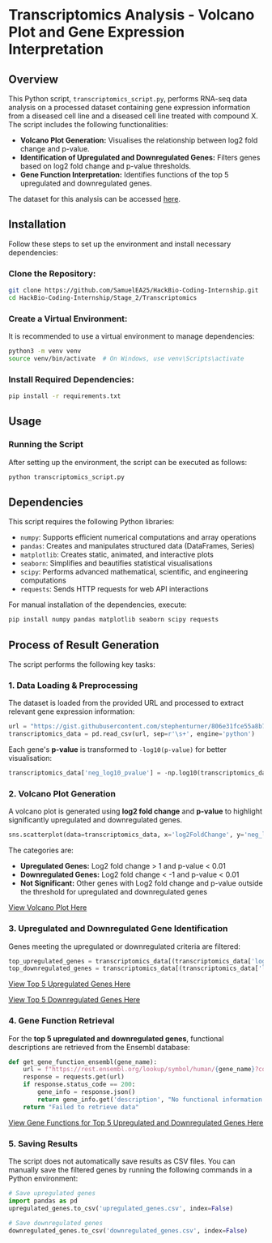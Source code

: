# Transcriptomics Analysis - Volcano Plot and Gene Expression Interpretation

## Overview
This Python script, `transcriptomics_script.py`, performs RNA-seq data analysis on a processed dataset containing gene expression information from a diseased cell line and a diseased cell line treated with compound X. The script includes the following functionalities:

- **Volcano Plot Generation:** Visualises the relationship between log2 fold change and p-value.
- **Identification of Upregulated and Downregulated Genes:** Filters genes based on log2 fold change and p-value thresholds.
- **Gene Function Interpretation:** Identifies functions of the top 5 upregulated and downregulated genes.

The dataset for this analysis can be accessed [here](https://gist.githubusercontent.com/stephenturner/806e31fce55a8b7175af/raw/1a507c4c3f9f1baaa3a69187223ff3d3050628d4/results.txt).

## Installation

Follow these steps to set up the environment and install necessary dependencies:

### Clone the Repository:
```bash
git clone https://github.com/SamuelEA25/HackBio-Coding-Internship.git
cd HackBio-Coding-Internship/Stage_2/Transcriptomics
```

### Create a Virtual Environment:
It is recommended to use a virtual environment to manage dependencies:
```bash
python3 -m venv venv
source venv/bin/activate  # On Windows, use venv\Scripts\activate
```

### Install Required Dependencies:
```bash
pip install -r requirements.txt
```

## Usage

### Running the Script
After setting up the environment, the script can be executed as follows:
```bash
python transcriptomics_script.py
```

## Dependencies
This script requires the following Python libraries:
- `numpy`: Supports efficient numerical computations and array operations
- `pandas`: Creates and manipulates structured data (DataFrames, Series)
- `matplotlib`: Creates static, animated, and interactive plots
- `seaborn`: Simplifies and beautifies statistical visualisations
- `scipy`: Performs advanced mathematical, scientific, and engineering computations
- `requests`: Sends HTTP requests for web API interactions

For manual installation of the dependencies, execute:
```bash
pip install numpy pandas matplotlib seaborn scipy requests
```

## Process of Result Generation
The script performs the following key tasks:

### **1. Data Loading & Preprocessing**
The dataset is loaded from the provided URL and processed to extract relevant gene expression information:
```python
url = "https://gist.githubusercontent.com/stephenturner/806e31fce55a8b7175af/raw/1a507c4c3f9f1baaa3a69187223ff3d3050628d4/results.txt"
transcriptomics_data = pd.read_csv(url, sep=r'\s+', engine='python')
```
Each gene's **p-value** is transformed to `-log10(p-value)` for better visualisation:
```python
transcriptomics_data['neg_log10_pvalue'] = -np.log10(transcriptomics_data['pvalue'])
```

### **2. Volcano Plot Generation**
A volcano plot is generated using **log2 fold change** and **p-value** to highlight significantly upregulated and downregulated genes.
```python
sns.scatterplot(data=transcriptomics_data, x='log2FoldChange', y='neg_log10_pvalue', hue='category', palette=category_colors, edgecolor=None, alpha=0.7)
```
The categories are:
- **Upregulated Genes:** Log2 fold change > 1 and p-value < 0.01
- **Downregulated Genes:** Log2 fold change < -1 and p-value < 0.01
- **Not Significant:** Other genes with Log2 fold change and p-value outside the threshold for upregulated and downregulated genes

[View Volcano Plot Here](https://github.com/SamuelEA25/HackBio-Coding-Internship/blob/main/Stage_2/Transcriptomics/Output/transcriptomics_volcano_plot.png)

### **3. Upregulated and Downregulated Gene Identification**
Genes meeting the upregulated or downregulated criteria are filtered:
```python
top_upregulated_genes = transcriptomics_data[(transcriptomics_data['log2FoldChange'] > 1) & (transcriptomics_data['pvalue'] < 0.01)].nlargest(5, 'log2FoldChange')
top_downregulated_genes = transcriptomics_data[(transcriptomics_data['log2FoldChange'] < -1) & (transcriptomics_data['pvalue'] < 0.01)].nsmallest(5, 'log2FoldChange')
```
[View Top 5 Upregulated Genes Here](https://github.com/SamuelEA25/HackBio-Coding-Internship/blob/main/Stage_2/Transcriptomics/Output/top_upregulated_genes.csv)

[View Top 5 Downregulated Genes Here](https://github.com/SamuelEA25/HackBio-Coding-Internship/blob/main/Stage_2/Transcriptomics/Output/top_downregulated_genes.csv)

### **4. Gene Function Retrieval**
For the **top 5 upregulated and downregulated genes**, functional descriptions are retrieved from the Ensembl database:
```python
def get_gene_function_ensembl(gene_name):
    url = f"https://rest.ensembl.org/lookup/symbol/human/{gene_name}?content-type=application/json"
    response = requests.get(url)
    if response.status_code == 200:
        gene_info = response.json()
        return gene_info.get('description', "No functional information available")
    return "Failed to retrieve data"
```
[View Gene Functions for Top 5 Upregulated and Downregulated Genes Here](https://github.com/SamuelEA25/HackBio-Coding-Internship/blob/main/Stage_2/Transcriptomics/Output/merged_gene_functions.csv)

### **5. Saving Results**
The script does not automatically save results as CSV files. You can manually save the filtered genes by running the following commands in a Python environment:
```python
# Save upregulated genes
import pandas as pd
upregulated_genes.to_csv('upregulated_genes.csv', index=False)

# Save downregulated genes
downregulated_genes.to_csv('downregulated_genes.csv', index=False)
```
